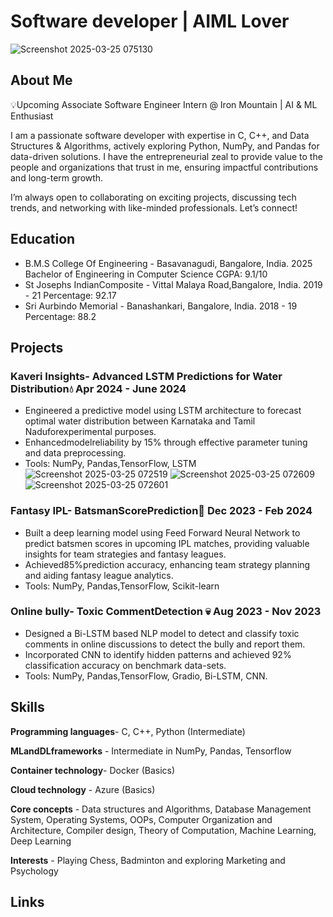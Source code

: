# Software developer | AIML Lover
![Screenshot 2025-03-25 075130](https://github.com/user-attachments/assets/b4e6151b-b213-4384-a566-cc888b1ed10a)

## About Me
💡Upcoming Associate Software Engineer Intern @ Iron Mountain | AI & ML Enthusiast

I am a passionate software developer with expertise in C, C++, and Data Structures & Algorithms, actively exploring Python, NumPy, and Pandas for data-driven solutions. I have the entrepreneurial zeal to provide value to the people and organizations that trust in me, ensuring impactful contributions and long-term growth.

I’m always open to collaborating on exciting projects, discussing tech trends, and networking with like-minded professionals. Let’s connect!

## Education
- B.M.S College Of Engineering - Basavanagudi, Bangalore, India.                 2025
     Bachelor of Engineering in Computer Science CGPA: 9.1/10
- St Josephs IndianComposite - Vittal Malaya Road,Bangalore, India.         2019 - 21
     Percentage: 92.17
- Sri Aurbindo Memorial - Banashankari, Bangalore, India.                   2018 - 19
     Percentage: 88.2
 
## Projects
### Kaveri Insights- Advanced LSTM Predictions for Water Distribution💧                    Apr 2024 - June 2024
 - Engineered a predictive model using LSTM architecture to forecast optimal water distribution between Karnataka and Tamil
   Naduforexperimental purposes.
 - Enhancedmodelreliability by 15% through effective parameter tuning and data preprocessing.
 - Tools: NumPy, Pandas,TensorFlow, LSTM
![Screenshot 2025-03-25 072519](https://github.com/user-attachments/assets/eeab4e3d-db9d-4222-a5b4-31d73503e2b8)
![Screenshot 2025-03-25 072609](https://github.com/user-attachments/assets/8fbfd1a8-ca82-4d99-9a23-05e3f767bb27)
![Screenshot 2025-03-25 072601](https://github.com/user-attachments/assets/aa59cc64-f989-4358-9e28-c1e1f0226a42)


###  Fantasy IPL- BatsmanScorePrediction🏏                                                   Dec 2023 - Feb 2024
 - Built a deep learning model using Feed Forward Neural Network to predict batsmen scores in upcoming IPL matches,
 providing valuable insights for team strategies and fantasy leagues.
 - Achieved85%prediction accuracy, enhancing team strategy planning and aiding fantasy league analytics.
 - Tools: NumPy, Pandas,TensorFlow, Scikit-learn
   
### Online bully- Toxic CommentDetection 💀                                                 Aug 2023 - Nov 2023
  - Designed a Bi-LSTM based NLP model to detect and classify toxic comments in online discussions to detect the bully and
    report them.
  - Incorporated CNN to identify hidden patterns and achieved 92% classification accuracy on benchmark data-sets.
  - Tools: NumPy, Pandas,TensorFlow, Gradio, Bi-LSTM, CNN.

## Skills
**Programming languages**-  C, C++, Python (Intermediate)

**MLandDLframeworks** -      Intermediate in NumPy, Pandas, Tensorflow

**Container technology**-   Docker (Basics)

**Cloud technology** -      Azure (Basics)

**Core concepts** -         Data structures and Algorithms, Database Management System, Operating Systems, OOPs,
                            Computer Organization and Architecture, Compiler design, Theory of Computation, Machine
                            Learning, Deep Learning
                        
**Interests** -             Playing Chess, Badminton and exploring Marketing and Psychology

## Links


